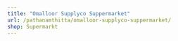 ```yaml
---
title: "Omalloor Supplyco Suppermarket"
url: /pathanamthitta/omalloor-supplyco-suppermarket/
shop: Supermarkt
---
```

